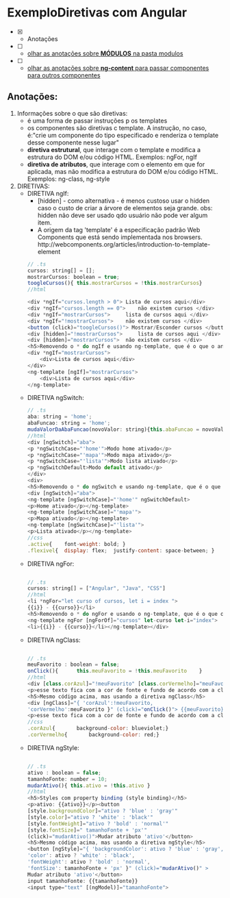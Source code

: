 # ExemploDiretivas com Angular
- [x] - Anotações
- [ ] - [olhar as anotações sobre <b>MÓDULOS</b> na pasta modulos](https://github.com/RogerioPST/aprendendo-angular/blob/master/meu-primeiro-projeto/modulos/README.MD)
- [ ] - [olhar as anotações sobre <b>ng-content</b> para passar componentes para outros componentes](https://github.com/RogerioPST/aprendendo-angular/blob/master/exemplo-diretivas/ng-content/README.MD)

## Anotações:
<ol>
<li>Informações sobre o que são diretivas:
<ul>
<li>é uma forma de passar instruções p os templates</li>
<li>os componentes são diretivas c template. A instrução, no caso, é:"crie um componente do tipo especificado e renderiza o template desse componente nesse lugar"  
</li>
<li><b>diretiva estrutural</b>, que interage com o template e modifica a estrutura do DOM e/ou código HTML. Exemplos: ngFor, ngIf 
</li>
<li><b>diretiva de atributos</b>, que interage com o elemento em que for aplicada, mas não modifica a estrutura do DOM e/ou código HTML. Exemplos: ng-class, ng-style
</li>
</ul>
</li>

<li>DIRETIVAS:
<ul>
<li>DIRETIVA ngIf: 
<ul>
<li>[hidden] - como alternativa - é menos custoso usar o hidden caso o custo de criar a árvore de elementos seja grande. obs: hidden não deve ser usado qdo usuário não pode ver algum item.
</li>
<li>
A origem da tag 'template' é a especificação padrão Web Components que está sendo implementada nos browsers. http://webcomponents.org/articles/introduction-to-template-element
</li>
</ul>

```javascript
// .ts
cursos: string[] = [];
mostrarCursos: boolean = true;
toogleCursos(){ this.mostrarCursos = !this.mostrarCursos}
//html

<div *ngIf="cursos.length > 0">	Lista de cursos aqui</div>
<div *ngIf="cursos.length == 0">	não existem cursos </div>
<div *ngIf="mostrarCursos"> 	lista de cursos aqui </div>
<div *ngIf="!mostrarCursos"> 	não existem cursos </div>
<button (click)="toogleCursos()"> Mostrar/Esconder cursos </button>
<div [hidden]="!mostrarCursos"> 	lista de cursos aqui </div>
<div [hidden]="mostrarCursos"> 	não existem cursos </div>
<h5>Removendo o * do ngIf e usando ng-template, que é o que o angular faz por baixo dos panos</h5>
<div *ngIf="mostrarCursos">
	<div>Lista de cursos aqui</div>
</div>
<ng-template [ngIf]="mostrarCursos">
	<div>Lista de cursos aqui</div>
</ng-template>	
```
</li>


<li>DIRETIVA ngSwitch: 

```javascript
// .ts
aba: string = 'home';
abaFuncao: string = 'home';
mudaValorDaAbaFuncao(novoValor: string){this.abaFuncao = novoValor}
//html
<div [ngSwitch]="aba">
<p *ngSwitchCase="'home'">Modo home ativado</p>
<p *ngSwitchCase="'mapa'">Modo mapa ativado</p>
<p *ngSwitchCase="'lista'">Modo lista ativado</p>	
<p *ngSwitchDefault>Modo default ativado</p>	
</div>
<div>
<h5>Removendo o * do ngSwitch e usando ng-template, que é o que o angular faz por baixo dos panos</h5>
<div [ngSwitch]="aba">
<ng-template [ngSwitchCase]="'home'" ngSwitchDefault>
<p>Home ativado</p></ng-template>
<ng-template [ngSwitchCase]="'mapa'">
<p>Mapa ativado</p></ng-template>
<ng-template [ngSwitchCase]="'lista'">
<p>Lista ativado</p></ng-template>
//css
.active{ 	font-weight: bold; } 
.flexivel{ 	display: flex; 	justify-content: space-between; }
```
</li>

<li>DIRETIVA ngFor: 

```javascript

// .ts
cursos: string[] = ["Angular", "Java", "CSS"]
//html
<li *ngFor="let curso of cursos, let i = index ">
{{i}} - {{curso}}</li>
<h5>Removendo o * do ngFor e usando o ng-template, que é o que o angular faz por baixo dos panos</h5>
<ng-template ngFor [ngForOf]="cursos" let-curso let-i="index">
<li>{{i}} - {{curso}}</li></ng-template></div>
```
</li>

<li>DIRETIVA ngClass: 

```javascript

// .ts
meuFavorito : boolean = false;
onClick(){		this.meuFavorito = !this.meuFavorito	}
//html
<div [class.corAzul]="!meuFavorito" [class.corVermelho]="meuFavorito" (click)="onClick()" >{{meuFavorito}}
<p>esse texto fica com a cor de fonte e fundo de acordo com a classe</p></div>
<h5>Mesmo código acima, mas usando a diretiva ngClass</h5>
<div [ngClass]="{ 'corAzul':!meuFavorito, 
'corVermelho':meuFavorito }" (click)="onClick()"> {{meuFavorito}}
<p>esse texto fica com a cor de fonte e fundo de acordo com a classe</p></div>
//css
.corAzul{		background-color: blueviolet;}
.corVermelho{		background-color: red;}
```
</li>

<li>DIRETIVA ngStyle: 

```javascript

// .ts
ativo : boolean = false;
tamanhoFonte: number = 10;
mudarAtivo(){ this.ativo = !this.ativo }
//html
<h5>Styles com property binding (style binding)</h5>
<p>ativo: {{ativo}}</p><button
[style.backgroundColor]="ativo ? 'blue' : 'gray'"
[style.color]="ativo ? 'white' : 'black'"
[style.fontWeight]="ativo ? 'bold' : 'normal'"
[style.fontSize]=" tamanhoFonte + 'px'"
(click)="mudarAtivo()">Mudar atributo 'ativo'</button>
<h5>Mesmo código acima, mas usando a diretiva ngStyle</h5>
<button [ngStyle]="{ 'backgroundColor': ativo ? 'blue' : 'gray',
'color': ativo ? 'white' : 'black', 
'fontWeight': ativo ? 'bold' : 'normal',
'fontSize': tamanhoFonte + 'px' }" (click)="mudarAtivo()" >
Mudar atributo 'ativo'</button>
input tamanhoFonte: {{tamanhoFonte}}
<input type="text" [(ngModel)]="tamanhoFonte"> 
```
</li>
</ul>
</ol>
